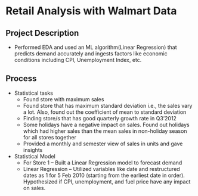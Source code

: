 # Retail Analysis with Walmart Data

## Project Description
   * Performed EDA and used an ML algorithm(Linear Regression) that predicts demand accurately and ingests factors like economic conditions including CPI, Unemployment Index, etc.
   
## Process
   * Statistical tasks
      * Found store with maximum sales
      * Found store that has maximum standard deviation i.e., the sales vary a lot. Also, found out the coefficient of mean to standard deviation
      * Finding store/s that has good quarterly growth rate in Q3’2012
      * Some holidays have a negative impact on sales. Found out holidays which had higher sales than the mean sales in non-holiday season for all stores together
      * Provided a monthly and semester view of sales in units and gave insights
   * Statistical Model
      * For Store 1 – Built a Linear Regression model to forecast demand
      * Linear Regression – Utilized variables like date and restructured dates as 1 for 5 Feb 2010 (starting from the earliest date in order). Hypothesized if CPI, unemployment, and fuel price have any impact on sales.
 


